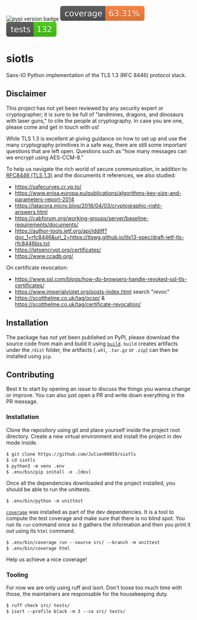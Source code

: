 ![pypi version badge](https://img.shields.io/pypi/v/siotls)
![coverage badge](./coverage-badge.svg)
![tests badge](./tests-badge.svg)

siotls
======

Sans-IO Python implementation of the TLS 1.3 (RFC 8446) protocol stack.

Disclaimer
----------

This project has not yet been reviewed by any security expert or cryptographer;
it is sure to be full of "landmines, dragons, and dinosaurs with laser guns,"
to cite the people at cryptography. In case you are one, please come and get in
touch with us!

While TLS 1.3 is excellent at giving guidance on how to set up and use the many
cryptography primitives in a safe way, there are still some important questions
that are left open. Questions such as "how many messages can we encrypt using
AES-CCM-8."

To help us navigate the rich world of secure communication, in addition to
[RFC8446 (TLS 1.3)](https://datatracker.ietf.org/doc/html/rfc8446) and the
documents it references, we also studied:

* https://safecurves.cr.yp.to/
* https://www.enisa.europa.eu/publications/algorithms-key-size-and-parameters-report-2014
* https://latacora.micro.blog/2018/04/03/cryptographic-right-answers.html
* https://cabforum.org/working-groups/server/baseline-requirements/documents/
* https://author-tools.ietf.org/api/iddiff?doc_1=rfc8446&url_2=https://tlswg.github.io/tls13-spec/draft-ietf-tls-rfc8446bis.txt
* https://letsencrypt.org/certificates/
* https://www.ccadb.org/

On certificate revocation:
* https://www.ssl.com/blogs/how-do-browsers-handle-revoked-ssl-tls-certificates/
* https://www.imperialviolet.org/posts-index.html search "revoc"
* https://scotthelme.co.uk/tag/ocsp/ & https://scotthelme.co.uk/tag/certificate-revocation/

Installation
------------

The package has not yet been published on PyPI, please download the source code
from main and build it using [`build`](https://build.pypa.io/en/latest/).
`build` creates artifacts under the `/dist` folder, the artifacts (`.whl`,
`.tar.gz` or `.zip`) can then be installed using `pip`.

Contributing
------------

Best it to start by opening an issue to discuss the things you wanna change or
improve. You can also just open a PR and write down everything in the PR
message.

### Installation

Clone the repository using git and place yourself inside the project root
directory. Create a new virtual environment and install the project in dev mode
inside.

    $ git clone https://github.com/Julien00859/siotls
    $ cd siotls
    $ python3 -m venv .env
    $ .env/bin/pip install -e .[dev]

Once all the dependencies downloaded and the project installed, you should be
able to run the unittests.

    $ .env/bin/python -m unittest

[`coverage`](https://coverage.readthedocs.io/en/latest/cmd.html) was installed
as part of the dev dependencies. It is a tool to compute the test coverage and
make sure that there is no blind spot. You run its `run` command once so it
gathers the information and then you print it out using its `html` command.

    $ .env/bin/coverage run --source src/ --branch -m unittest
    $ .env/bin/coverage html

Help us achieve a nice coverage!

### Tooling

For now we are only using ruff and isort. Don't loose too much time with those,
the maintainers are responsable for the housekeeping duty.

    $ ruff check src/ tests/
    $ isort --profile black -m 3 --ca src/ tests/

